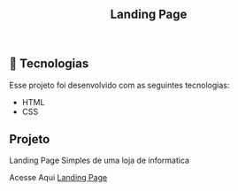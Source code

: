 <h2 align="center">
  Landing Page 
</h2>

<br>

## 🚀 Tecnologias

Esse projeto foi desenvolvido com as seguintes tecnologias:

- HTML
- CSS

## Projeto

Landing Page Simples de uma loja de informatica

Acesse Aqui <a href="https://carlosmartins33.github.io/Landing-Page/">Landing Page</a>  
